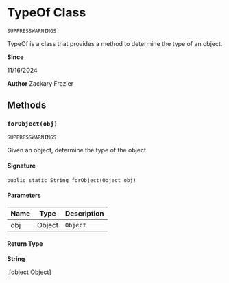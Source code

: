 # TypeOf Class

`SUPPRESSWARNINGS`

TypeOf is a class that provides a method to determine the type of an object.

**Since** 

11/16/2024

**Author** Zackary Frazier

## Methods
### `forObject(obj)`

`SUPPRESSWARNINGS`

Given an object, determine the type of the object.

#### Signature
```apex
public static String forObject(Object obj)
```

#### Parameters
| Name | Type | Description |
|------|------|-------------|
| obj | Object | `Object` |

#### Return Type
**String**

,[object Object]